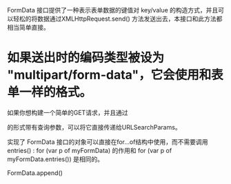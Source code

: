 <!--
 * @Description: 
 * @Author: xlm
 * @Date: 2023-02-22 15:58:55
 * @LastEditTime: 2023-02-22 15:59:05
 * @LastEditors: xlm
-->


FormData 接口提供了一种表示表单数据的键值对 key/value 的构造方式，并且可以轻松的将数据通过XMLHttpRequest.send() 方法发送出去，本接口和此方法都相当简单直接。

# 如果送出时的编码类型被设为 "multipart/form-data"，它会使用和表单一样的格式。

如果你想构建一个简单的GET请求，并且通过<form>的形式带有查询参数，可以将它直接传递给URLSearchParams。

实现了 FormData 接口的对象可以直接在for...of结构中使用，而不需要调用entries() : for (var p of myFormData) 的作用和 for (var p of myFormData.entries()) 是相同的。


FormData.append()